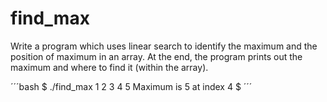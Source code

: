 # find_max

Write a program which uses linear search to identify the maximum and the position of maximum in an array.
At the end, the program prints out the maximum and where to find it (within the array).

´´´bash
$ ./find_max 1 2 3 4 5
Maximum is 5 at index 4
$
´´´
